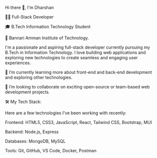  Hi there 👋, I'm Dharshan

👨‍💻 Full-Stack Developer  

🎓 B.Tech Information Technology Student 

📍 Bannari Amman Institute of Technology.

I'm a passionate and aspiring full-stack developer currently pursuing my B.Tech in Information Technology. I love building web applications and exploring new technologies to create seamless and engaging user experiences.

🌱 I’m currently learning more about front-end and back-end development and exploring other technologies.

👯 I’m looking to collaborate on exciting open-source or team-based web development projects.



🛠️ My Tech Stack:

Here are a few technologies I've been working with recently:

Frontend: HTML5, CSS3, JavaScript, React, Tailwind CSS, Bootstrap, MUI

Backend: Node.js, Express

Databases: MongoDB, MySQL

Tools: Git, GitHub, VS Code, Docker, Postman


